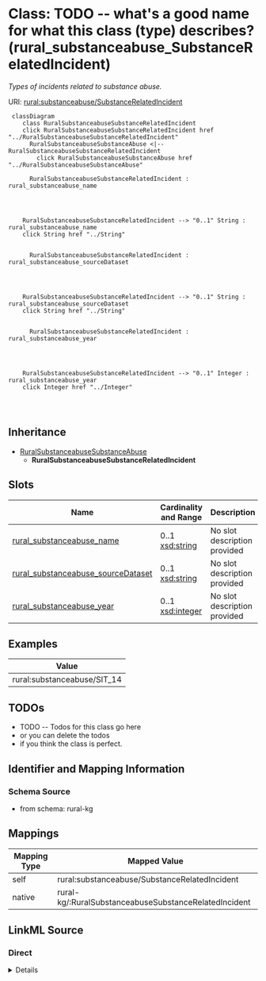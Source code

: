 

# Class: TODO -- what's a good name for what this class (type) describes? (rural_substanceabuse_SubstanceRelatedIncident)


_Types of incidents related to substance abuse._





URI: [rural:substanceabuse/SubstanceRelatedIncident](http://sail.ua.edu/ruralkg/substanceabuse/SubstanceRelatedIncident)






```mermaid
 classDiagram
    class RuralSubstanceabuseSubstanceRelatedIncident
    click RuralSubstanceabuseSubstanceRelatedIncident href "../RuralSubstanceabuseSubstanceRelatedIncident"
      RuralSubstanceabuseSubstanceAbuse <|-- RuralSubstanceabuseSubstanceRelatedIncident
        click RuralSubstanceabuseSubstanceAbuse href "../RuralSubstanceabuseSubstanceAbuse"
      
      RuralSubstanceabuseSubstanceRelatedIncident : rural_substanceabuse_name
        
          
    
    
    RuralSubstanceabuseSubstanceRelatedIncident --> "0..1" String : rural_substanceabuse_name
    click String href "../String"

        
      RuralSubstanceabuseSubstanceRelatedIncident : rural_substanceabuse_sourceDataset
        
          
    
    
    RuralSubstanceabuseSubstanceRelatedIncident --> "0..1" String : rural_substanceabuse_sourceDataset
    click String href "../String"

        
      RuralSubstanceabuseSubstanceRelatedIncident : rural_substanceabuse_year
        
          
    
    
    RuralSubstanceabuseSubstanceRelatedIncident --> "0..1" Integer : rural_substanceabuse_year
    click Integer href "../Integer"

        
      
```





## Inheritance
* [RuralSubstanceabuseSubstanceAbuse](../classes/RuralSubstanceabuseSubstanceAbuse.md)
    * **RuralSubstanceabuseSubstanceRelatedIncident**



## Slots

| Name | Cardinality and Range | Description | Inheritance |
| ---  | --- | --- | --- |
| [rural_substanceabuse_name](../slots/rural_substanceabuse_name.md) | 0..1 <br/> [xsd:string](http://www.w3.org/2001/XMLSchema#string) | No slot description provided | direct |
| [rural_substanceabuse_sourceDataset](../slots/rural_substanceabuse_sourceDataset.md) | 0..1 <br/> [xsd:string](http://www.w3.org/2001/XMLSchema#string) | No slot description provided | direct |
| [rural_substanceabuse_year](../slots/rural_substanceabuse_year.md) | 0..1 <br/> [xsd:integer](http://www.w3.org/2001/XMLSchema#integer) | No slot description provided | direct |










## Examples

| Value |
| --- |
| rural:substanceabuse/SIT_14 |

## TODOs

* TODO -- Todos for this class go here
* or you can delete the todos
* if you think the class is perfect.

## Identifier and Mapping Information







### Schema Source


* from schema: rural-kg




## Mappings

| Mapping Type | Mapped Value |
| ---  | ---  |
| self | rural:substanceabuse/SubstanceRelatedIncident |
| native | rural-kg/:RuralSubstanceabuseSubstanceRelatedIncident |







## LinkML Source

<!-- TODO: investigate https://stackoverflow.com/questions/37606292/how-to-create-tabbed-code-blocks-in-mkdocs-or-sphinx -->

### Direct

<details>
```yaml
name: rural_substanceabuse_SubstanceRelatedIncident
description: Types of incidents related to substance abuse.
title: TODO -- what's a good name for what this class (type) describes?
todos:
- TODO -- Todos for this class go here
- or you can delete the todos
- if you think the class is perfect.
notes:
- There are 17 instances of this class.
examples:
- value: rural:substanceabuse/SIT_14
from_schema: rural-kg
rank: 1000
is_a: rural_substanceabuse_SubstanceAbuse
slots:
- rural_substanceabuse_name
- rural_substanceabuse_sourceDataset
- rural_substanceabuse_year
class_uri: rural:substanceabuse/SubstanceRelatedIncident

```
</details>

### Induced

<details>
```yaml
name: rural_substanceabuse_SubstanceRelatedIncident
description: Types of incidents related to substance abuse.
title: TODO -- what's a good name for what this class (type) describes?
todos:
- TODO -- Todos for this class go here
- or you can delete the todos
- if you think the class is perfect.
notes:
- There are 17 instances of this class.
examples:
- value: rural:substanceabuse/SIT_14
from_schema: rural-kg
rank: 1000
is_a: rural_substanceabuse_SubstanceAbuse
attributes:
  rural_substanceabuse_name:
    name: rural_substanceabuse_name
    description: No slot description provided
    todos:
    - TODO -- Todos for this slot go here
    - or you can delete the todos
    - if you think the class is perfect.
    comments:
    - 25 occurrences with subject type rural_substanceabuse_Substance and object type
      string.
    - 17 occurrences with subject type rural_substanceabuse_SubstanceRelatedIncident
      and object type string.
    examples:
    - value: rural:substanceabuse/Substance_16 rural:substanceabuse/name pcp
    - value: rural:substanceabuse/SIT_13 rural:substanceabuse/name On Parole
    from_schema: rural-kg
    rank: 1000
    slot_uri: rural:substanceabuse/name
    alias: rural_substanceabuse_name
    owner: rural_substanceabuse_SubstanceRelatedIncident
    domain_of:
    - rural_substanceabuse_Substance
    - rural_substanceabuse_SubstanceRelatedIncident
    range: string
  rural_substanceabuse_sourceDataset:
    name: rural_substanceabuse_sourceDataset
    description: No slot description provided
    todos:
    - TODO -- Todos for this slot go here
    - or you can delete the todos
    - if you think the class is perfect.
    comments:
    - 17 occurrences with subject type rural_substanceabuse_SubstanceRelatedIncident
      and object type string.
    - 25 occurrences with subject type rural_substanceabuse_Substance and object type
      string.
    examples:
    - value: rural:substanceabuse/SIT_4 rural:substanceabuse/sourceDataset NSDUH
    - value: rural:substanceabuse/Substance_2 rural:substanceabuse/sourceDataset NSDUH
    from_schema: rural-kg
    rank: 1000
    slot_uri: rural:substanceabuse/sourceDataset
    alias: rural_substanceabuse_sourceDataset
    owner: rural_substanceabuse_SubstanceRelatedIncident
    domain_of:
    - rural_substanceabuse_Substance
    - rural_substanceabuse_SubstanceRelatedIncident
    range: string
  rural_substanceabuse_year:
    name: rural_substanceabuse_year
    description: No slot description provided
    todos:
    - TODO -- Todos for this slot go here
    - or you can delete the todos
    - if you think the class is perfect.
    comments:
    - 25 occurrences with subject type rural_substanceabuse_Substance and object type
      integer.
    - 17 occurrences with subject type rural_substanceabuse_SubstanceRelatedIncident
      and object type integer.
    examples:
    - value: rural:substanceabuse/Substance_13 rural:substanceabuse/year 2022
    - value: rural:substanceabuse/SIT_4 rural:substanceabuse/year 2022
    from_schema: rural-kg
    rank: 1000
    slot_uri: rural:substanceabuse/year
    alias: rural_substanceabuse_year
    owner: rural_substanceabuse_SubstanceRelatedIncident
    domain_of:
    - rural_substanceabuse_Substance
    - rural_substanceabuse_SubstanceRelatedIncident
    range: integer
class_uri: rural:substanceabuse/SubstanceRelatedIncident

```
</details>